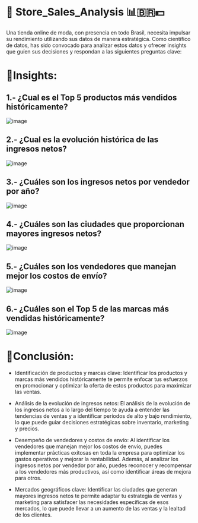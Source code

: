 # 📌 Store_Sales_Analysis 📊🇧🇷💵
Una tienda online de moda, con presencia en todo Brasil, necesita impulsar su rendimiento utilizando sus datos de manera estratégica. Como científico de datos, has sido convocado para analizar estos datos y ofrecer insights que guíen sus decisiones y respondan a las siguientes preguntas clave:
# 📌Insights:
##	1.- ¿Cual es el Top 5 productos más vendidos históricamente?

![image](https://github.com/JhonatanRC03/Store_Sales_Analysis/assets/132719375/800cf8db-0c1d-4e27-b6d7-2e9434c24442)


##	2.- ¿Cual es la evolución histórica de las ingresos netos?

![image](https://github.com/JhonatanRC03/Store_Sales_Analysis/assets/132719375/daa6c5dd-6a15-4ede-bbc4-fed1d20cd5b8)


##	3.- ¿Cuáles son los ingresos netos por vendedor por año?

![image](https://github.com/JhonatanRC03/Store_Sales_Analysis/assets/132719375/c88d5e19-70f8-42fe-a2b6-dbc9b3b87f25)


##	4.- ¿Cuáles son las ciudades que proporcionan mayores ingresos netos?

![image](https://github.com/JhonatanRC03/Store_Sales_Analysis/assets/132719375/b83e8c27-7632-46d4-803a-26df47f48c18)


##	5.- ¿Cuáles son los vendedores que manejan mejor los costos de envío?

![image](https://github.com/JhonatanRC03/Store_Sales_Analysis/assets/132719375/468e612a-0271-4100-9b77-bd7c439fa072)


##	6.- ¿Cuáles son el Top 5 de las marcas más vendidas históricamente?

![image](https://github.com/JhonatanRC03/Store_Sales_Analysis/assets/132719375/8bfab22e-e1b1-4455-bee4-ac8a071d6760)

# 📌Conclusión:

- Identificación de productos y marcas clave: Identificar los productos y marcas más vendidos históricamente te permite enfocar tus esfuerzos en promocionar y optimizar la oferta de estos productos para maximizar las ventas.

- Análisis de la evolución de ingresos netos: El análisis de la evolución de los ingresos netos a lo largo del tiempo te ayuda a entender las tendencias de ventas y a identificar períodos de alto y bajo rendimiento, lo que puede guiar decisiones estratégicas sobre inventario, marketing y precios.

- Desempeño de vendedores y costos de envío: Al identificar los vendedores que manejan mejor los costos de envío, puedes implementar prácticas exitosas en toda la empresa para optimizar los gastos operativos y mejorar la rentabilidad. Además, al analizar los ingresos netos por vendedor por año, puedes reconocer y recompensar a los vendedores más productivos, así como identificar áreas de mejora para otros.

- Mercados geográficos clave: Identificar las ciudades que generan mayores ingresos netos te permite adaptar tu estrategia de ventas y marketing para satisfacer las necesidades específicas de esos mercados, lo que puede llevar a un aumento de las ventas y la lealtad de los clientes.






